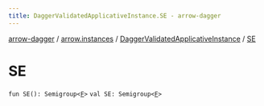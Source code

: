 ```yaml
---
title: DaggerValidatedApplicativeInstance.SE - arrow-dagger
---
```


[arrow-dagger](../../index.html) / [arrow.instances](../index.html) / [DaggerValidatedApplicativeInstance](index.html) / [SE](./-s-e.html)

# SE

`fun SE(): Semigroup<`[`F`](index.html#F)`>`
`val SE: Semigroup<`[`F`](index.html#F)`>`